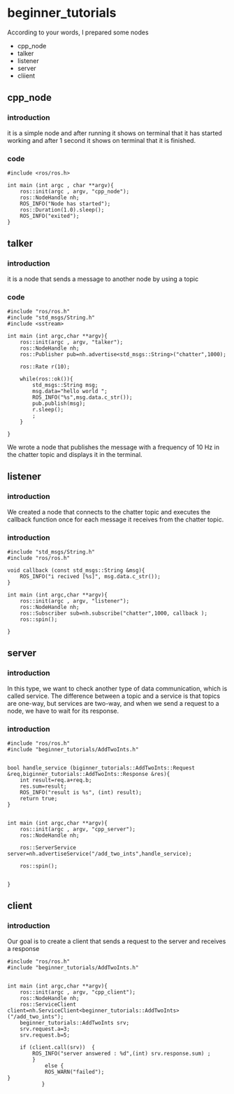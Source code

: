 # beginner_tutorials
According to your words, I prepared some nodes
* cpp_node
* talker
* listener
* server
* cliient
## cpp_node


### introduction
it is a simple node and after running it shows on terminal that it has started working and after 1 second it shows on terminal that it is finished.


### code
```
#include <ros/ros.h>

int main (int argc , char **argv){ 
    ros::init(argc , argv, "cpp_node");
    ros::NodeHandle nh; 
    ROS_INFO("Node has started");
    ros::Duration(1.0).sleep();
    ROS_INFO("exited");
}
```

## talker
### introduction
it is a node that sends a message to another node by using a topic
### code
```
#include "ros/ros.h"  
#include "std_msgs/String.h"
#include <sstream>

int main (int argc,char **argv){
    ros::init(argc , argv, "talker");
    ros::NodeHandle nh;
    ros::Publisher pub=nh.advertise<std_msgs::String>("chatter",1000);

    ros::Rate r(10);

    while(ros::ok()){
        std_msgs::String msg;
        msg.data="hello world ";
        ROS_INFO("%s",msg.data.c_str());
        pub.publish(msg);
        r.sleep();
        ;
    }

}
```
We wrote a node that publishes the message with a frequency of 10 Hz in the chatter topic and displays it in the terminal.

## listener

### introduction
We created a node that connects to the chatter topic and executes the callback function once for each message it receives from the chatter topic.
### introduction
```
#include "std_msgs/String.h"
#include "ros/ros.h"

void callback (const std_msgs::String &msg){
    ROS_INFO("i recived [%s]", msg.data.c_str());
}

int main (int argc,char **argv){
    ros::init(argc , argv, "listener");
    ros::NodeHandle nh;
    ros::Subscriber sub=nh.subscribe("chatter",1000, callback );
    ros::spin();

}
```
## server
### introduction
In this type, we want to check another type of data communication, which is called service. The difference between a topic and a service is that topics are one-way, but services are two-way, and when we send a request to a node, we have to wait for its response. 
### introduction



```
#include "ros/ros.h"
#include "beginner_tutorials/AddTwoInts.h"


bool handle_service (biginner_tutorials::AddTwoInts::Request &req,biginner_tutorials::AddTwoInts::Response &res){
    int result=req.a+req.b;
    res.sum=result;
    ROS_INFO("result is %s", (int) result);
    return true;
}


int main (int argc,char **argv){
    ros::init(argc , argv, "cpp_server");   
    ros::NodeHandle nh;                     

    ros::ServerService server=nh.advertiseService("/add_two_ints",handle_service);

    ros::spin();


}

```

## client
### introduction
Our goal is to create a client that sends a request to the server and receives a response

```
#include "ros/ros.h"
#include "beginner_tutorials/AddTwoInts.h"


int main (int argc,char **argv){ 
    ros::init(argc , argv, "cpp_client");
    ros::NodeHandle nh;
    ros::ServiceClient client=nh.ServiceClient<beginner_tutorials::AddTwoInts>("/add_two_ints");
    beginner_tutorials::AddTwoInts srv;
    srv.request.a=3;
    srv.request.b=5;

    if (client.call(srv))  {
        ROS_INFO("server answered : %d",(int) srv.response.sum) ;
        }
            else {
            ROS_WARN("failed");
}
           }
```

